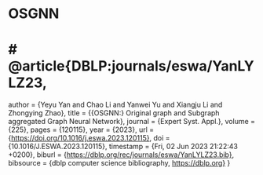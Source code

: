 # OSGNN
# # @article{DBLP:journals/eswa/YanLYLZ23,
  author       = {Yeyu Yan and
                  Chao Li and
                  Yanwei Yu and
                  Xiangju Li and
                  Zhongying Zhao},
  title        = {{OSGNN:} Original graph and Subgraph aggregated Graph Neural Network},
  journal      = {Expert Syst. Appl.},
  volume       = {225},
  pages        = {120115},
  year         = {2023},
  url          = {https://doi.org/10.1016/j.eswa.2023.120115},
  doi          = {10.1016/J.ESWA.2023.120115},
  timestamp    = {Fri, 02 Jun 2023 21:22:43 +0200},
  biburl       = {https://dblp.org/rec/journals/eswa/YanLYLZ23.bib},
  bibsource    = {dblp computer science bibliography, https://dblp.org}
}

